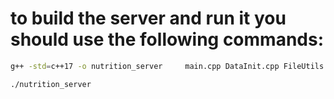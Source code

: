 # to build the server and run it you should use the following commands:

```bash
g++ -std=c++17 -o nutrition_server     main.cpp DataInit.cpp FileUtils.cpp FoodCategory.cpp FoodItem.cpp message_handler.cpp Patient.cpp DietPlan.cpp Disease.cpp     -lpistache -lboost_system -ljsoncpp
```
```bash
./nutrition_server
```
